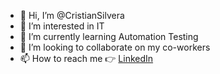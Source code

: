 - 👋 Hi, I’m @CristianSilvera
- 👀 I’m interested in IT
- 🌱 I’m currently learning Automation Testing
- 💞️ I’m looking to collaborate on my co-workers
- 📫 How to reach me :point_right: [LinkedIn](https://www.linkedin.com/in/cristian-silvera/)


<!---
CristianSilvera/CristianSilvera is a ✨ special ✨ repository because its `README.md` (this file) appears on your GitHub profile.
You can click the Preview link to take a look at your changes.
--->
